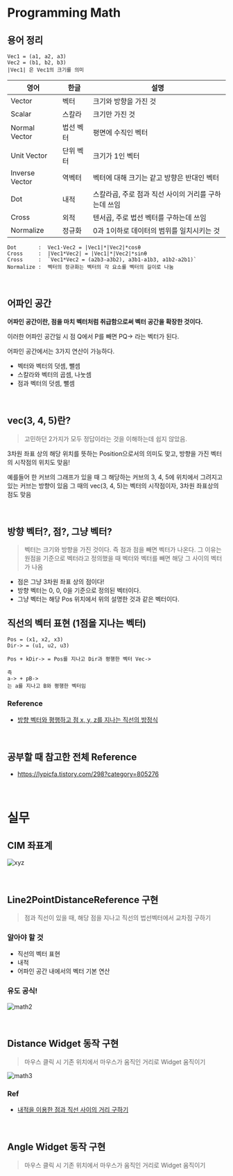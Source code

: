 
# Programming Math

## 용어 정리

~~~
Vec1 = (a1, a2, a3)
Vec2 = (b1, b2, b3)
|Vec1| 은 Vec1의 크기를 의미
~~~

영어 | 한글 | 설명
---------|----------|----------
Vector | 벡터 | 크기와 방향을 가진 것
Scalar | 스칼라 | 크기만 가진 것
Normal Vector | 법선 벡터 | 평면에 수직인 벡터
Unit Vector | 단위 벡터 | 크기가 1인 벡터
Inverse Vector | 역벡터 | 벡터에 대해 크기는 같고 방향은 반대인 벡터
Dot | 내적 | 스칼라곱, 주로 점과 직선 사이의 거리를 구하는데 쓰임
Cross | 외적 | 텐서곱, 주로 법선 벡터를 구하는데 쓰임
Normalize | 정규화 | 0과 1이하로 데이터의 범위를 일치시키는 것 

~~~
Dot       :  Vec1·Vec2 = |Vec1|*|Vec2|*cosθ
Cross     :  |Vec1*Vec2| = |Vec1|*|Vec2|*sinθ
Cross     :  `Vec1*Vec2 = (a2b3-a3b2), a3b1-a1b3, a1b2-a2b1)`
Normalize :  벡터의 정규화는 벡터의 각 요소를 벡터의 길이로 나눔
~~~
<br/>

## 어파인 공간

**어파인 공간이란, 점을 마치 벡터처럼 취급함으로써 벡터 공간을 확장한 것이다.**

이러한 어파인 공간일 시 점 Q에서 P를 빼면 PQ-> 라는 벡터가 된다.

어파인 공간에서는 3가지 연산이 가능하다.

* 벡터와 벡터의 덧셈, 뺄셈
* 스칼라와 벡터의 곱셈, 나눗셈
* 점과 벡터의 덧셈, 뺄셈


<br/>

## vec(3, 4, 5)란?

> 고민하던 2가지가 모두 정답이라는 것을 이해하는데 쉽지 않았음.

3차원 좌표 상의 해당 위치를 뜻하는 Position으로서의 의미도 맞고, 방향을 가진 벡터의 시작점의 위치도 맞음!

예를들어 한 커브의 그래프가 있을 때 그 해당하는 커브의 3, 4, 5에 위치에서 그려지고 있는 커브는 방향이 있음 그 때의 vec(3, 4, 5)는 벡터의 시작점이자, 3차원 좌표상의 점도 맞음



<br/>

## 방향 벡터?, 점?, 그냥 벡터?

> 벡터는 크기와 방향을 가진 것이다. 즉 점과 점을 빼면 벡터가 나온다. 그 이유는 원점을 기준으로 벡터라고 정의했을 때 벡터와 벡터를 빼면 해당 그 사이의 벡터가 나옴

* 점은 그냥 3차원 좌표 상의 점이다! 
* 방향 벡터는 0, 0, 0을 기준으로 정의된 벡터이다.
* 그냥 벡터는 해당 Pos 위치에서 위의 설명한 것과 같은 벡터이다.



## 직선의 벡터 표현 (1점을 지나는 벡터)

~~~
Pos = (x1, x2, x3)
Dir-> = (u1, u2, u3)

Pos + kDir-> = Pos를 지나고 Dir과 평행한 벡터 Vec->

즉 
a-> + pB->
는 a를 지나고 B와 평행한 벡터임
~~~

### Reference

* [방향 벡터와 평행하고 점 x, y, z를 지나는 직선의 방정식](https://blog.naver.com/at3650/40203761799)



<br/>

## 공부할 때 참고한 전체 Reference

* <https://lypicfa.tistory.com/298?category=805276>



<br/>

# 실무

## CIM 좌표계

![xyz](/media/xyz.png)

<br/>

## Line2PointDistanceReference 구현

> 점과 직선이 있을 때, 해당 점을 지나고 직선의 법선벡터에서 교차점 구하기

### 알아야 할 것

* 직선의 벡터 표현
* 내적
* 어파인 공간 내에서의 벡터 기본 연산

### 유도 공식!

![math2](/media/math2.jpg)




<br/>

## Distance Widget 동작 구현

> 마우스 클릭 시 기존 위치에서 마우스가 움직인 거리로 Widget 움직이기

![math3](/media/math3.png)


### Ref
* [내적을 이용한 점과 직선 사이의 거리 구하기](https://m.blog.naver.com/PostView.nhn?blogId=yh6613&logNo=221212680685&proxyReferer=https%3A%2F%2Fwww.google.com%2F)






<br/>

## Angle Widget 동작 구현

> 마우스 클릭 시 기존 위치에서 마우스가 움직인 거리로 Widget 움직이기
